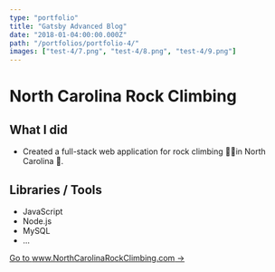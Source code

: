 ```yaml
---
type: "portfolio"
title: "Gatsby Advanced Blog"
date: "2018-01-04:00:00.000Z"
path: "/portfolios/portfolio-4/"
images: ["test-4/7.png", "test-4/8.png", "test-4/9.png"]
---
```


# North Carolina Rock Climbing

## What I did

- Created a full-stack web application for rock climbing 🧗🏼in North Carolina 🌄.

## Libraries / Tools

- JavaScript
- Node.js
- MySQL
- ...

[Go to www.NorthCarolinaRockClimbing.com →](https://www.northcarolinarockclimbing.com)
